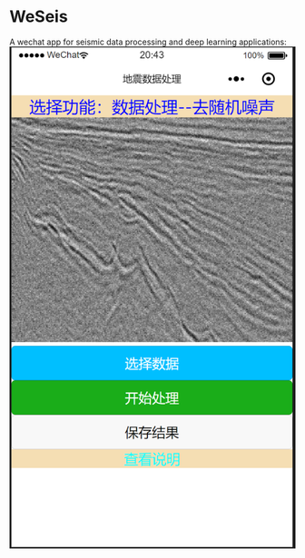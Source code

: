 # WeSeis
A wechat app for seismic data processing and deep learning applications:
![GUI](pics/gui.png)
